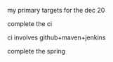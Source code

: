 my primary targets for the dec 20
 
complete the ci

ci involves github+maven+jenkins

complete the spring

